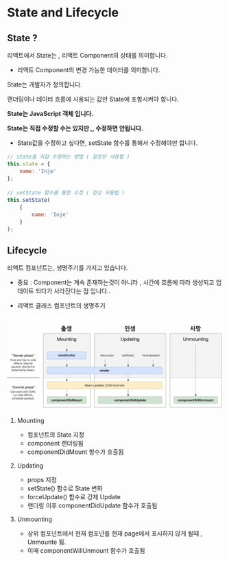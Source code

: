 # State and Lifecycle
## State ?
리액트에서 State는 , 리액트 Component의 상태를 의미합니다. 
- 리액트 Component의 변경 가능한 데이터를 의미합니다.

State는 개발자가 정의합니다.

랜더링이나 데이터 흐름에 사용되는 값만 State에 포함시켜야 합니다.

**State는 JavaScript 객체 입니다.**

**State는 직접 수정할 수는 있지만 ,, 수정하면 안됩니다.**
- State값을 수정하고 싶다면, setState 함수를 통해서 수정해야만 합니다.
```jsx
// state를 직접 수정하는 방법 ( 잘못된 사용법 )
this.state = {
    name: 'Inje'
};

// setState 함수를 통한 수정 ( 정상 사용법 )
this.setState(
    {
        name: 'Inje'
    }
);
```

## Lifecycle
리액트 컴포넌트는, 생명주기를 가지고 있습니다.
- 중요 : Component는 계속 존재하는것이 아니라 , 시간에 흐름에 따라 생성되고 업데이트 되다가 사라진다는 점 입니다..

- 리액트 클래스 컴포넌트의 생명주기 

![lifecycle][lifecycle]

[lifecycle]:./images/lifecycle.png

1. Mounting
    - 컴포넌트의 State 지정
    - component 랜더링됨
    - componentDidMount 함수가 호출됨

2. Updating
    - props 지정
    - setState() 함수로 State 변화
    - forceUpdate() 함수로 강제 Update
    - 랜더링 이후 componentDidUpdate 함수가 호출됨

3. Unmounting
    - 상위 컴포넌트에서 현재 컴포넌를 현재 page에서 표시하지 않게 될때 , Unmounte 됨.
    - 이때 componentWillUnmount 함수가 호출됨   